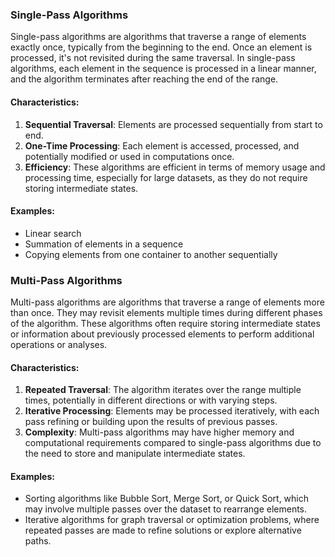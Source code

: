 ### Single-Pass Algorithms

Single-pass algorithms are algorithms that traverse a range of elements exactly once, typically from the beginning to the end. Once an element is processed, it's not revisited during the same traversal. In single-pass algorithms, each element in the sequence is processed in a linear manner, and the algorithm terminates after reaching the end of the range.

#### Characteristics:

1. **Sequential Traversal**: Elements are processed sequentially from start to end.
2. **One-Time Processing**: Each element is accessed, processed, and potentially modified or used in computations once.
3. **Efficiency**: These algorithms are efficient in terms of memory usage and processing time, especially for large datasets, as they do not require storing intermediate states.

#### Examples:

- Linear search
- Summation of elements in a sequence
- Copying elements from one container to another sequentially

### Multi-Pass Algorithms

Multi-pass algorithms are algorithms that traverse a range of elements more than once. They may revisit elements multiple times during different phases of the algorithm. These algorithms often require storing intermediate states or information about previously processed elements to perform additional operations or analyses.

#### Characteristics:

1. **Repeated Traversal**: The algorithm iterates over the range multiple times, potentially in different directions or with varying steps.
2. **Iterative Processing**: Elements may be processed iteratively, with each pass refining or building upon the results of previous passes.
3. **Complexity**: Multi-pass algorithms may have higher memory and computational requirements compared to single-pass algorithms due to the need to store and manipulate intermediate states.

#### Examples:

- Sorting algorithms like Bubble Sort, Merge Sort, or Quick Sort, which may involve multiple passes over the dataset to rearrange elements.
- Iterative algorithms for graph traversal or optimization problems, where repeated passes are made to refine solutions or explore alternative paths.
